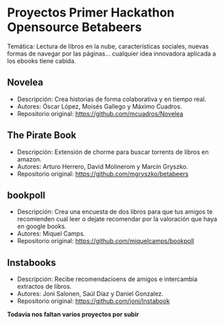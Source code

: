 # Proyectos Primer Hackathon Opensource Betabeers

Temática: Lectura de libros en la nube, características sociales, nuevas formas de navegar por las páginas... cualquier idea innovadora aplicada a los ebooks tiene cabida.

## Novelea

* Descripción: Crea historias de forma colaborativa y en tiempo real.
* Autores: Óscar López, Moisés Gallego y Máximo Cuadros.
* Repositorio original: https://github.com/mcuadros/Novelea

## The Pirate Book

* Descripción: Extensión de chorme para buscar torrents de libros en amazon.
* Autores: Arturo Herrero, David Molinerom y Marcin Gryszko.
* Repositorio original: https://github.com/mgryszko/betabeers

## bookpoll

* Descripción: Crea una encuesta de dos libros para que tus amigos te recomienden cual leer o dejate recomendar por la 
valoración que haya en google books.
* Autores: Miquel Camps.
* Repositorio original: https://github.com/miquelcamps/bookpoll

## Instabooks

* Descripción: Recibe recomendacioens de amigos e intercambia extractos de libros.
* Autores: Joni Salonen, Saúl Díaz y Daniel Gonzalez.
* Repositorio original: https://github.com/joni/Instabook


**Todavía nos faltan varios proyectos por subir**